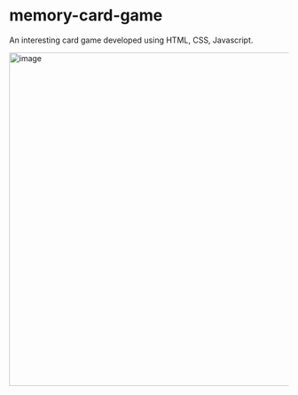 # memory-card-game
An interesting card game developed using HTML, CSS, Javascript. 

<img width="601" alt="image" src="https://github.com/prajnasg01/memory-card-game/assets/108816955/644796c8-1e19-4b25-bf52-bdf7a34c7b2d">


